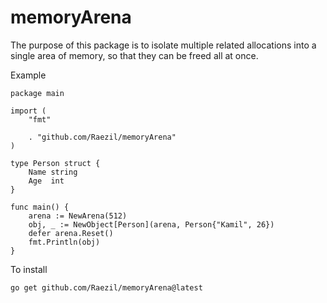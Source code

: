 # memoryArena
The purpose of this package is to isolate multiple related allocations into a single area of memory, so that they can be freed all at once.


Example
```
package main

import (
	"fmt"

	. "github.com/Raezil/memoryArena"
)

type Person struct {
	Name string
	Age  int
}

func main() {
	arena := NewArena(512)
	obj, _ := NewObject[Person](arena, Person{"Kamil", 26})
	defer arena.Reset()
	fmt.Println(obj)
}

```

To install 
```
go get github.com/Raezil/memoryArena@latest
```

